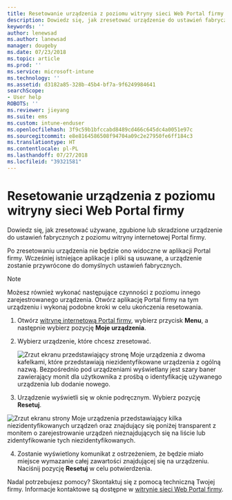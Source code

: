 ```yaml
---
title: Resetowanie urządzenia z poziomu witryny sieci Web Portal firmy | Microsoft Docs
description: Dowiedz się, jak zresetować urządzenie do ustawień fabrycznych z poziomu witryny internetowej Portal firmy.
keywords: ''
author: lenewsad
ms.author: lanewsad
manager: dougeby
ms.date: 07/23/2018
ms.topic: article
ms.prod: ''
ms.service: microsoft-intune
ms.technology: ''
ms.assetid: d3182a85-328b-45b4-bf7a-9f6249984641
searchScope:
- User help
ROBOTS: ''
ms.reviewer: jieyang
ms.suite: ems
ms.custom: intune-enduser
ms.openlocfilehash: 3f9c59b1bfccabd8489cd466c645dc4a0051e97c
ms.sourcegitcommit: e8e8164586508f94704a09c2e27950fe6ff184c3
ms.translationtype: HT
ms.contentlocale: pl-PL
ms.lasthandoff: 07/27/2018
ms.locfileid: "39321581"
---
```

# <a name="reset-your-device-from-the-company-portal-website"></a>Resetowanie urządzenia z poziomu witryny sieci Web Portal firmy

Dowiedz się, jak zresetować używane, zgubione lub skradzione urządzenie do ustawień fabrycznych z poziomu witryny internetowej Portal firmy.  

Po zresetowaniu urządzenia nie będzie ono widoczne w aplikacji Portal firmy. Wcześniej istniejące aplikacje i pliki są usuwane, a urządzenie zostanie przywrócone do domyślnych ustawień fabrycznych.

> [!Note]
> Możesz również wykonać następujące czynności z poziomu innego zarejestrowanego urządzenia. Otwórz aplikację Portal firmy na tym urządzeniu i wykonaj podobne kroki w celu ukończenia resetowania.  

1. Otwórz [witrynę internetową Portal firmy](https://portal.manage.microsoft.com/#helpdeskDeskDialog), wybierz przycisk __Menu__, a następnie wybierz pozycję __Moje urządzenia__.

2. Wybierz urządzenie, które chcesz zresetować.

    ![Zrzut ekranu przedstawiający stronę Moje urządzenia z dwoma kafelkami, które przedstawiają niezidentyfikowane urządzenia z ogólną nazwą. Bezpośrednio pod urządzeniami wyświetlany jest szary baner zawierający monit dla użytkownika z prośbą o identyfikację używanego urządzenia lub dodanie nowego.](./media/macOS_enroll_002_tap_here_banner.png)

3. Urządzenie wyświetli się w oknie podręcznym. Wybierz pozycję **Resetuj**.  

 ![Zrzut ekranu strony Moje urządzenia przedstawiający kilka niezidentyfikowanych urządzeń oraz znajdujący się poniżej transparent z monitem o zarejestrowanie urządzeń nieznajdujących się na liście lub zidentyfikowanie tych niezidentyfikowanych.](./media/macOS_enroll_002_tap_here_banner.png)

4. Zostanie wyświetlony komunikat z ostrzeżeniem, że będzie miało miejsce wymazanie całej zawartości znajdującej się na urządzeniu. Naciśnij pozycję **Resetuj** w celu potwierdzenia.  

Nadal potrzebujesz pomocy? Skontaktuj się z pomocą techniczną Twojej firmy. Informacje kontaktowe są dostępne w [witrynie sieci Web Portal firmy](https://portal.manage.microsoft.com/#helpdeskDeskDialog).
